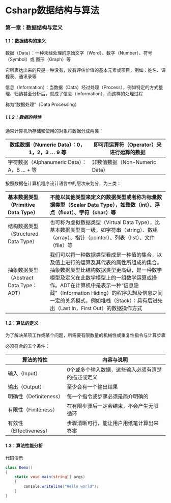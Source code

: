 # Csharp数据结构与算法



### 第一章：数据结构与定义



#### 1.1：数据结构的定义

数据（Data）：一种未经处理的原始文字（Word）、数字（Number）、符号（Symbol）或 图形（Graph）等

它所表达出来的只是一种没有，诶有评估价值的基本元素或项目，例如：姓名、课程表、通讯录等

 

信息（Information）：当数据（Data）经过处理（Process），例如特定的方式整理、归纳甚至分析后，就成了信息（Information），而这样的处理过程

称为“数据处理”（Data Processing）

##### 1.1.2：数据的特性

通常计算机所存储和使用的对象将数据分成两类：

| 数组数据（Numeric Data）：0，1，2，3 … 9 等 | 即可用运算符（Operator）来进行运算的数据 |
| ------------------------------------------- | ---------------------------------------- |
| 字符数据（Alphanumeric Data）：A，B … + 等  | 非数值数据（Non-Numeric Data）           |

 

按照数据在计算机程序设计语言中的层次来划分，为三类：

| 基本数据类型（Primitive Data Type）     | 不能以其他类型来定义的数据类型或者称为标量数据类型（Scalar Data Type），如整数（int）、浮点（float）、字符（char）等 |
| :-------------------------------------- | :----------------------------------------------------------- |
| 结构数据类型（Structured Data Type）    | 也可称为虚拟数据类型（Virtual Data Type），比基本数据类型高一级，如字符串（string）、数组（array）、指针（pointer）、列表（list）、文件（file）等 |
| 抽象数据类型（Abstract Data Type：ADT） | 我们可以将一种数据类型看成是一种值的集合，以及值上进行的运算及其代表的属性所组成的集合。抽象数据类型比结构数据类型更高级，是一种数学模型及定义在此数学模型上的一组数学运算或操作。ADT在计算机中是表示一种“信息隐藏”（Information Hiding）的程序思想及信息之间一定的关系模式，例如堆栈（Stack）：具有后进先出（Last  In，First Out）的数据操作方式 |

 

#### 1.2：算法的定义

为了解决某项工作或某个问题，所需要有限数量的机械性或重复性指令与计算步骤

必须符合的五个条件：

| 算法的特性              | 内容与说明                                        |
| ----------------------- | ------------------------------------------------- |
| 输入（Input）           | 0个或多个输入数据，这些输入必须有清楚的描述或定义 |
| 输出（Output）          | 至少会有一个输出结果                              |
| 明确性（Definiteness）  | 每一个指令或步骤必须是简介明确的                  |
| 有限性（Finiteness）    | 在有限步骤后一定会结束，不会产生无限循环          |
| 有效性（Effectiveness） | 步骤清晰可行，能让用户用纸笔计算出来答案          |

 

#### 1.3：算法性能分析

代码演示

```c#
class Demo()
{
	static void main(string[] args)
    {
        console.writeline("Hello world");
    }
}
```

